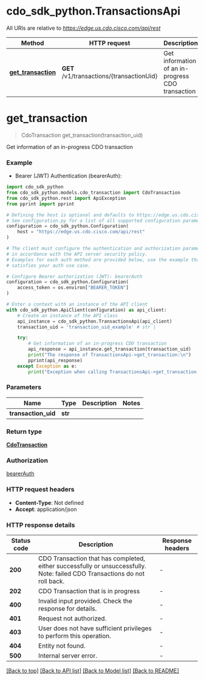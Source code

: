 # cdo_sdk_python.TransactionsApi

All URIs are relative to *https://edge.us.cdo.cisco.com/api/rest*

Method | HTTP request | Description
------------- | ------------- | -------------
[**get_transaction**](TransactionsApi.md#get_transaction) | **GET** /v1/transactions/{transactionUid} | Get information of an in-progress CDO transaction


# **get_transaction**
> CdoTransaction get_transaction(transaction_uid)

Get information of an in-progress CDO transaction

### Example

* Bearer (JWT) Authentication (bearerAuth):

```python
import cdo_sdk_python
from cdo_sdk_python.models.cdo_transaction import CdoTransaction
from cdo_sdk_python.rest import ApiException
from pprint import pprint

# Defining the host is optional and defaults to https://edge.us.cdo.cisco.com/api/rest
# See configuration.py for a list of all supported configuration parameters.
configuration = cdo_sdk_python.Configuration(
    host = "https://edge.us.cdo.cisco.com/api/rest"
)

# The client must configure the authentication and authorization parameters
# in accordance with the API server security policy.
# Examples for each auth method are provided below, use the example that
# satisfies your auth use case.

# Configure Bearer authorization (JWT): bearerAuth
configuration = cdo_sdk_python.Configuration(
    access_token = os.environ["BEARER_TOKEN"]
)

# Enter a context with an instance of the API client
with cdo_sdk_python.ApiClient(configuration) as api_client:
    # Create an instance of the API class
    api_instance = cdo_sdk_python.TransactionsApi(api_client)
    transaction_uid = 'transaction_uid_example' # str | 

    try:
        # Get information of an in-progress CDO transaction
        api_response = api_instance.get_transaction(transaction_uid)
        print("The response of TransactionsApi->get_transaction:\n")
        pprint(api_response)
    except Exception as e:
        print("Exception when calling TransactionsApi->get_transaction: %s\n" % e)
```



### Parameters


Name | Type | Description  | Notes
------------- | ------------- | ------------- | -------------
 **transaction_uid** | **str**|  | 

### Return type

[**CdoTransaction**](CdoTransaction.md)

### Authorization

[bearerAuth](../README.md#bearerAuth)

### HTTP request headers

 - **Content-Type**: Not defined
 - **Accept**: application/json

### HTTP response details

| Status code | Description | Response headers |
|-------------|-------------|------------------|
**200** | CDO Transaction that has completed, either successfully or unsuccessfully. Note: failed CDO Transactions do not roll back. |  -  |
**202** | CDO Transaction that is in progress |  -  |
**400** | Invalid input provided. Check the response for details. |  -  |
**401** | Request not authorized. |  -  |
**403** | User does not have sufficient privileges to perform this operation. |  -  |
**404** | Entity not found. |  -  |
**500** | Internal server error. |  -  |

[[Back to top]](#) [[Back to API list]](../README.md#documentation-for-api-endpoints) [[Back to Model list]](../README.md#documentation-for-models) [[Back to README]](../README.md)

